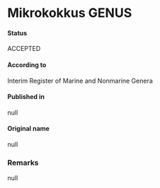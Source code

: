 Mikrokokkus GENUS
=======

#### Status
ACCEPTED

#### According to
Interim Register of Marine and Nonmarine Genera

#### Published in
null

#### Original name
null

### Remarks
null